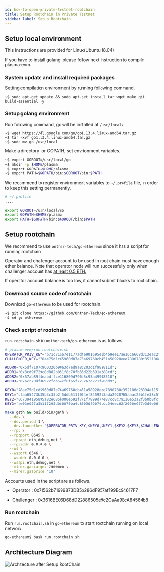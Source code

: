 ```yaml
---
id: how-to-open-private-testnet-rootchain
title: Setup Rootchain in Private Testnet
sidebar_label: Setup Rootchain
---
```


## Setup local environment

This Instructions are provided for Linux(Ubuntu 18.04)

If you have to install golang, please follow next instruction to compile plasma-evm.

### System update and install required packages

Setting compilation environment by running following command.

```shell
~$ sudo apt-get update && sudo apt-get install tar wget make git build-essential -y
```

### Setup golang environment

Run following command, go will be installed at `/usr/local/`.


```shell
~$ wget https://dl.google.com/go/go1.13.4.linux-amd64.tar.gz
~$ tar -xvf go1.13.4.linux-amd64.tar.gz
~$ sudo mv go /usr/local
```

Make a directory for GOPATH, set envrionment variables.

```bash
~$ export GOROOT=/usr/local/go
~$ mkdir -p $HOME/plasma
~$ export GOPATH=$HOME/plasma
~$ export PATH=$GOPATH/bin:$GOROOT/bin:$PATH
```

We recommend to register environment variables to `~/.profile` file, in order to keep this setting permanently.

```sh
# ~/.profile
....

export GOROOT=/usr/local/go
export GOPATH=$HOME/plasma
export PATH=$GOPATH/bin:$GOROOT/bin:$PATH
```

## Setup rootchain

We recommend to use `onther-tech/go-ethereum` since it has a script for running rootchain.

Operator and challenger account to be used in root chain must have enough ether balance. Note that operator node will run successfully only when challenger account has <U>at least 0.5 ETH.</U>

If operator account balance is too low, it cannot submit blocks to root chain.

### Download source code of rootchain

Download `go-ethereum` to be used for rootchain.

```bash
~$ git clone https://github.com/Onther-Tech/go-ethereum
~$ cd go-ethereum
```

### Check script of rootchain

`run.rootchain.sh` in `onther-tech/go-ethereum` is as follows.

```bash
# plasam-evm/run.rootchain.sh
OPERATOR_PRIV_KEY="b71c71a67e1177ad4e901695e1b4b9ee17ae16c6668d313eac2f96dbcda3f291"
CHALLENGER_KEY="78ae75d1cd5960d87e76a69760cb451a58928eee7890780c352186d23094a114"

ADDR0="0x5df7107c960320b90a3d7ed9a83203d1f98a811d";
ADDR1="0x3cd9f729c8d882b851f8c70fb36d22b391a288cd";
ADDR2="0x57ab89f4eabdffce316809d790d5c93a49908510";
ADDR3="0x6c278df36922fea54cf6f65f725267e271f60dd9";

KEY0="78ae75d1cd5960d87e76a69760cb451a58928eee7890780c352186d23094a115";
KEY1="bfaa65473b85b3c33b2f5ddb511f0f4ef8459213ada2920765aaac25b4fe38c5";
KEY2="067394195895a82e685b000e592f771f7899d77e87cc8c79110e53a2f0b0b8fc";
KEY3="ae03e057a5b117295db86079ba4c8505df6074cdc54eec62f2050e677e5d4e66";

make geth && build/bin/geth \
  --dev \
  --dev.period 1 \
  --dev.faucetkey "$OPERATOR_PRIV_KEY,$KEY0,$KEY1,$KEY2,$KEY3,$CHALLENGER_KEY" \
  --rpc \
  --rpcport 8545 \
  --rpcapi eth,debug,net \
  --rpcaddr 0.0.0.0 \
  --ws \
  --wsport 8546 \
  --wsaddr 0.0.0.0 \
  --wsapi eth,debug,net \
  --miner.gastarget 7500000 \
  --miner.gasprice "10"
```

Accounts used in the script are as follows.

- Operator : 0x71562b71999873DB5b286dF957af199Ec94617F7

- Challenger : 0x3616BE06D68dD22886505e9c2CaAa9EcA84564b8

### Run rootchain

Run `run.rootchain.sh` in `go-ethereum` to start rootchain running on local network.

```bash
go-ethereum$ bash run.rootchain.sh
```

## Architecture Diagram
![Architecture after Setup RootChain](assets/guides_private_testnet_rootchain.png)
